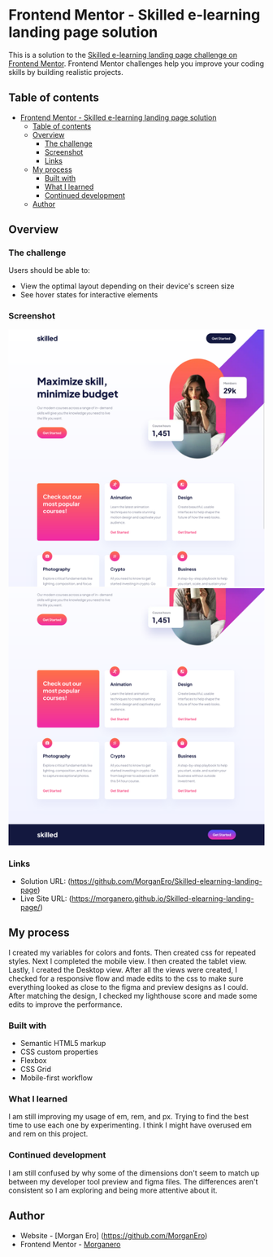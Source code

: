 # Frontend Mentor - Skilled e-learning landing page solution

This is a solution to the [Skilled e-learning landing page challenge on Frontend Mentor](https://www.frontendmentor.io/challenges/skilled-elearning-landing-page-S1ObDrZ8q). Frontend Mentor challenges help you improve your coding skills by building realistic projects.

## Table of contents

- [Frontend Mentor - Skilled e-learning landing page solution](#frontend-mentor---skilled-e-learning-landing-page-solution)
  - [Table of contents](#table-of-contents)
  - [Overview](#overview)
    - [The challenge](#the-challenge)
    - [Screenshot](#screenshot)
    - [Links](#links)
  - [My process](#my-process)
    - [Built with](#built-with)
    - [What I learned](#what-i-learned)
    - [Continued development](#continued-development)
  - [Author](#author)

## Overview

### The challenge

Users should be able to:

- View the optimal layout depending on their device's screen size
- See hover states for interactive elements

### Screenshot

![](/assets/Screen%20Shot%202024-04-30%20at%2010.41.05.png)
![](/assets/Screen%20Shot%202024-04-30%20at%2010.42.29.png)

### Links

- Solution URL: (https://github.com/MorganEro/Skilled-elearning-landing-page)
- Live Site URL: (https://morganero.github.io/Skilled-elearning-landing-page/)

## My process

I created my variables for colors and fonts. Then created css for repeated styles.
Next I completed the mobile view. I then created the tablet view. Lastly, I created the Desktop view. After all the views were created, I checked for a responsive flow and made edits to the css to make sure everything looked as close to the figma and preview designs as I could.
After matching the design, I checked my lighthouse score and made some edits to improve the performance.

### Built with

- Semantic HTML5 markup
- CSS custom properties
- Flexbox
- CSS Grid
- Mobile-first workflow

### What I learned

I am still improving my usage of em, rem, and px. Trying to find the best time to use each one by experimenting. I think I might have overused em and rem on this project.

### Continued development

I am still confused by why some of the dimensions don't seem to match up between my developer tool preview and figma files. The differences aren't consistent so I am exploring and being more attentive about it.

## Author

- Website - [Morgan Ero] (https://github.com/MorganEro)
- Frontend Mentor - [Morganero](https://www.frontendmentor.io/profile/MorganEro)
